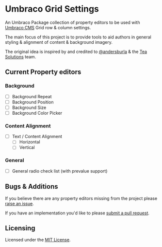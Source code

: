 # Umbraco Grid Settings

An Umbraco Package collection of property editors to be used with [Umbraco CMS](https://github.com/Umbraco/UmbracoCms/) Grid row & column settings.

The main focus of this project is to provide tools to aid authors in general styling & alignment of content & background imagery.

The original idea is inspired by and credited to [@andersburla](https://github.com/andersburla) & the [Tea Solutions](https://teasolutions.net/) team.

## Current Property editors

### Background 
- [ ] Background Repeat
- [ ] Background Position
- [ ] Background Size
- [ ] Background Color Picker

### Content Alignment
- [ ] Text / Content Alignment
  - [ ] Horizontal
  - [ ] Vertical

### General
- [ ] General radio check list (with prevalue support)

## Bugs & Additions

If you believe there are any property editors missing from the project please [raise an issue](https://github.com/jamiepollock/umbraco-grid-settings/issues/new). 

If you have an implementation you'd like to please [submit a pull request](https://github.com/jamiepollock/umbraco-grid-settings/pull/new/).

## Licensing

Licensed under the [MIT License](https://github.com/jamiepollock/umbraco-grid-settings/blob/master/LICENSE.md).